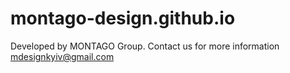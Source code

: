 # montago-design.github.io
Developed by MONTAGO Group. Contact us for more information mdesignkyiv@gmail.com
